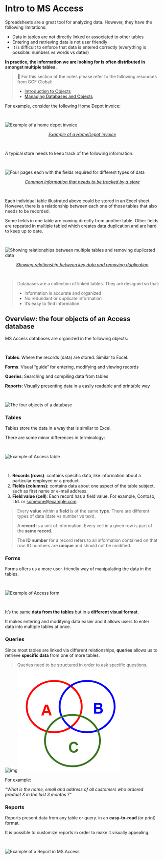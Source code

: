 # Intro to MS Access

Spreadsheets are a great tool for analyzing data. However, they have the following limitations:

- Data in tables are not directly linked or associated to other tables
- Entering and retrieving data is not user friendly
- It is difficult to enforce that data is entered correctly (everything is possible: numbers vs words vs dates)



**In practice, the information we are looking for is often distributed in amongst multiple tables.**



> 📖 For this section of the notes please refer to the following resources from GCF Global:
>
> - [Introduction to Objects](https://edu.gcfglobal.org/en/access2016/introduction-to-objects/1/)
> - [Managing Databases and Objects](https://edu.gcfglobal.org/en/access2016/managing-databases-and-objects/1/)



For example, consider the following Home Depot invoice:

<br>

![Example of a home depot invoice](https://image.slidesharecdn.com/invoice-august32018materialstuffboughtfortherepairs208westhavendrive78746-180803195223/95/invoice-august-3-2018-material-stuff-bought-for-the-repairs-208-westhaven-drive-78746-1-638.jpg?cb=1533325952)

<p align="center"><a href="https://destemperados.blogspot.com/2018/12/home-depot-invoice.html"><em>Example of a HomeDepot invoice</em></a></p>

<br>

A typical  store needs to keep track of the following information:

<br>

![Four pages each with the fields required for different types of data](https://fmhelp.filemaker.com/help/16/fmp/en/FMP_Help/images/relational.07.12.5.png)

<p align="center"><a href="https://fmhelp.filemaker.com/help/16/fmp/en/index.html#page/FMP_Help/planning-databases.html"><em>Common information that needs to be tracked by a store</em></a></p>

<br>

Each individual table illustrated above could be stored in an Excel sheet. However, there is a relationship between each one of those tables that also needs to be recorded.

Some fields in one table are coming directly from another table. Other fields are repeated in multiple tabled which creates data duplication and are hard to keep up to date.

<br>

![Showing relationships between multiple tables and removing duplicated data](https://fmhelp.filemaker.com/help/16/fmp/en/FMP_Help/images/relational.07.12.8.png)

<p align="center"><a href="https://fmhelp.filemaker.com/help/16/fmp/en/index.html#page/FMP_Help/planning-databases.html"><em>Showing relationship between key data and removing duplication</em></a></p>

<br>

> Databases are a collection of linked tables. They are designed so that:
>
> - Information is accurate and organized
> - No redundant or duplicate information
> - It’s easy to find information



## Overview: the four objects of an Access database

MS Access databases are organized in the following objects:

<br>

**Tables**: Where the records (data) are stored. Similar to Excel.

**Forms**: Visual “guide” for entering, modifying and viewing records

**Queries**: Searching and compiling data from tables

**Reports**: Visually presenting data in a easily readable and printable way

<br>

![The four objects of a database](https://lh5.googleusercontent.com/VNSuSpcq-oYKkvjQ0i2pwdRXW3V061q_QJU0x9s95U1jxAPqzdtzf7V2Y_z0Nx4R6kH4MPVN-6IXTzytUYN6EFtsoIIhTcOCtuQAPLoNtso32HwjiAxKCfyybHZd5i4FA9UY5KMqnXE)



### Tables

Tables store the data in a way that is similar to Excel.

There are some minor differences in terminology:

<br>

![Example of Access table](https://lh5.googleusercontent.com/kOMTS0p0IUzOQ7IaS87cT58k5qbBDCieGCpt4VYT0TmjwkjbYtclQ3NffdFJ3LaezY4vOzlJbh-aedWiPSp8YJjl1b68wUTZ1Vgy6v4ghtCMavBZCfjsl2YJRQFSjGL3CaOqJy9LjuU)

<br>

1. **Records (rows)**: contains specific data, like information about a particular employee or a product.
2. **Fields (columns):** contains data about one aspect of the table subject, such as first name or e-mail address.
3. **Field value (cell)**: Each record has a field value. For example, Contoso, Ltd. or someone@example.com.



> Every **value** within a **field** is of the same **type**. There are different types of data (date vs number vs text).
>
> A **record** is a unit of information. Every cell in a given row is part of the **same record**.
>
> The **ID number** for a record refers to all information contained on that row. ID numbers are **unique** and should not be modified.



### Forms

Forms offers us a more user-friendly way of manipulating the data in the tables.

<br>

![Example of Access form](https://lh6.googleusercontent.com/sNWanHX34vicipdteHm5E9J-P-IRbFyBDEZe4FQ0sr_Up6Er0HFHa2WtWCFilEPrFfZ7Yd54UszXcIxdM5AtQdnUVxBghavu9CGJ12BRg9owJQtCoAVV_oZm5tgohQBvrUGJLANPP50)

<br>

It’s the same **data from the tables** but in a **different visual format**.

It makes entering and modifying data easier and it allows users to enter data into multiple tables at once.

### Queries

Since most tables are linked via different relationships, **queries** allows us to retrieve **specific data** from one of more tables.

> Queries need to be structured in order to ask specific questions.

![img](https://lh5.googleusercontent.com/dFIJJ4WM2O0CZ-YAWdxxxIJ0J1uIjQt_qRjIemepQktryWzybZC29cEQw7CppvLRFG-iw_F84RRwXKbUYUccUbOGbN1QWn5mHCGu6EgXeJTlJVA1-02Oz-8UNeWMRyEtvS7xrGOk_1Q)![image-20201117144932779](assets/image-20201117144932779.png)

For example:

*“What is the name, email and address of all customers who ordered product X in the last 3 months ?”*

### Reports

Reports present data from any table or query. in an **easy-to-read** (or print) format.

It is possible to customize reports in order to make it visually appealing.

<br>

![Example of a Report in MS Access](https://lh4.googleusercontent.com/ECLBCbp7ZyoZ6DVTZt5eR1BLcCXKcO74-qOCq-4WW25I3_Kf21yaUZ2Rx5F29auciBQBWwFzEOlzpbIQ8UyGgw52Bl9WFnCBaq8QtAN48QbdVqTjxUbqRmvyIDBSOnhqw9kNwstVGBQ)